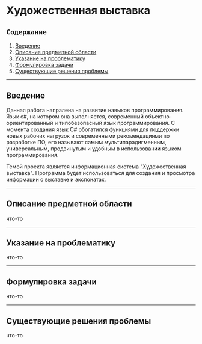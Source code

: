 # Художественная выставка
## `Содержание`
1) [Введение](#введение)
2) [Описание предметной области](#по)
3) [Указание на проблематику](#проблематика)
4) [Формулировка задачи](#формулировка_задачи)
5) [Существующие решения проблемы](#решения_проблемы)
***
## Введение <a name="введение"></a>
Данная работа напралена на развитие навыков программирования. Язык c#, на котором она выполняется, современный объектно-ориентированный и типобезопасный язык программирования. С момента создания язык C# обогатился функциями для поддержки новых рабочих нагрузок и современными рекомендациями по разработке ПО, его называют самым мультипарадигменным, универсальным, продвинутым и удобным в использовании языком программирования.  

Темой проекта является информационная система "Художественная выставка". Программа будет использоваться для создания и просмотра информации о выставке и экспонатах.
***
## Описание предметной области <a name="по"></a>
что-то
***
## Указание на проблематику <a name="проблематика"></a>
что-то
***
## Формулировка задачи <a name="формулировка_задачи"></a>
что-то
***
## Существующие решения проблемы <a name="решения_проблемы"></a>
что-то
